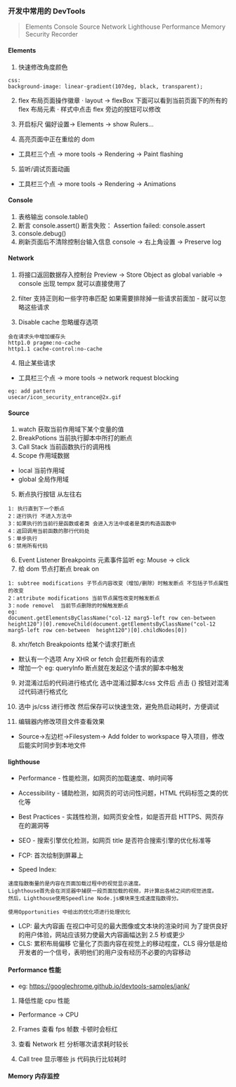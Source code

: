 ### 开发中常用的 DevTools

> Elements
> Console
> Source
> Network
> Lighthouse
> Performance
> Memory
> Security
> Recorder

#### Elements

1. 快速修改角度颜色

```
css:
background-image: linear-gradient(107deg, black, transparent);
```

2. flex 布局页面操作徽章
   · layout -> flexBox 下面可以看到当前页面下的所有的 flex 布局元素
   · 样式中点击 flex 旁边的按钮可以修改
3. 开启标尺 偏好设置-> Elements -> show Rulers...

4. 高亮页面中正在重绘的 dom

- 工具栏三个点 -> more tools -> Rendering -> Paint flashing

5. 监听/调试页面动画

- 工具栏三个点 -> more tools -> Rendering -> Animations

#### Console

1. 表格输出 console.table()
2. 断言 console.assert() 断言失败： Assertion failed: console.assert
3. console.debug()
4. 刷新页面后不清除控制台输入信息 console -> 右上角设置 -> Preserve log

#### Network

1. 将接口返回数据存入控制台
   Preview -> Store Object as global variable -> console 出现 tempx 就可以直接使用了

2. filter 支持正则和一些字符串匹配 如果需要排除掉一些请求前面加 - 就可以忽略这些请求
3. Disable cache 忽略缓存选项

```
会在请求头中增加缓存头
http1.0 pragme:no-cache
http1.1 cache-control:no-cache
```

4. 阻止某些请求

- 工具栏三个点 -> more tools -> network request blocking

```
eg: add pattern
usecar/icon_security_entrance@2x.gif
```

#### Source

1. watch 获取当前作用域下某个变量的值
2. BreakPotions 当前执行脚本中所打的断点
3. Call Stack 当前函数执行的调用栈
4. Scope 作用域数据

- local 当前作用域
- global 全局作用域

5. 断点执行按钮 从左往右

```
1: 执行直到下一个断点
2：逐行执行 不进入方法中
3：如果执行的当前行是函数或者类 会进入方法中或者是类的构造函数中
4：返回调用当前函数的那行代码处
5：单步执行
6：禁用所有代码
```

6. Event Listener Breakpoints 元素事件监听
   eg: Mouse -> click
7. 给 dom 节点打断点 break on

```
1: subtree modifications 子节点内容改变（增加/删除）时触发断点 不包括子节点属性的改变
2：attribute modifications 当前节点属性改变时触发断点
3：node removel  当前节点删除的时候触发断点
eg:
document.getElementsByClassName("col-12 marg5-left row cen-between  height120")[0].removeChild(document.getElementsByClassName("col-12 marg5-left row cen-between  height120")[0].childNodes[0])
```

8. xhr/fetch Breakpoionts 给某个请求打断点

- 默认有一个选项 Any XHR or fetch 会拦截所有的请求
- 增加一个 eg: queryInfo 断点就在发起这个请求的脚本中触发

9. 对混淆过后的代码进行格式化 选中混淆过脚本/css 文件后 点击 {} 按钮对混淆过代码进行格式化

10. 选中 js/css 进行修改 然后保存可以快速生效，避免热启动耗时，方便调试

11. 编辑器内修改项目文件查看效果

- Source->左边栏->Filesystem-> Add folder to workspace 导入项目，修改后能实时同步到本地文件

#### lighthouse

- Performance - 性能检测，如网页的加载速度、响时间等

- Accessibility - 铺助检测，如网页的可访问性问题，HTML 代码标签之类的优化等

- Best Practices - 实践性检测，如网页安全性，如是否开启 HTTPS、网页存在的漏洞等

- SEO - 搜索引擎优化检测，如网页 title 是否符合搜索引擎的优化标准等

- FCP: 首次绘制到屏幕上

- Speed Index:

```
速度指数衡量的是内容在页面加载过程中的视觉显示速度。
Lighthouse首先会在浏览器中捕获一段页面加载的视频，并计算出各帧之间的视觉进度。
然后，Lighthouse使用Speedline Node.js模块来生成速度指数得分。

使用Opportunities 中给出的优化项进行处理优化
```

- LCP: 最大内容画 在视口中可见的最大图像或文本块的渲染时间 为了提供良好的用户体验，网站应该努力使最大内容画幅达到 2.5 秒或更少
- CLS: 累积布局偏移 它量化了页面内容在视觉上的移动程度，CLS 得分低是给开发者的一个信号，表明他们的用户没有经历不必要的内容移动

#### Performance 性能

- eg: https://googlechrome.github.io/devtools-samples/jank/

1. 降低性能 cpu 性能

- Performance -> CPU

2. Frames 查看 fps 帧数 卡顿时会标红

3. 查看 Network 栏 分析哪次请求耗时较长
4. Call tree 显示哪些 js 代码执行比较耗时

#### Memory 内存监控

```

```

